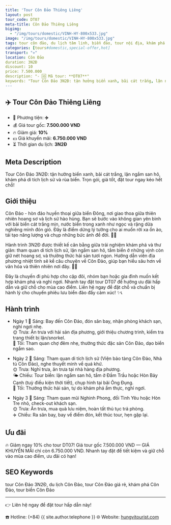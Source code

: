 ```yaml
---
title: 'Tour Côn Đảo Thiêng Liêng'
layout: post
tour_code: DT07
meta-title: Côn Đảo Thiêng Liêng
bigimg:
  - "/img/tours/domestic/VINH-HY-800x533.jpg"
image: "/img/tours/domestic/VINH-HY-800x533.jpg"
tags: tour côn đảo, du lịch tâm linh, biển đảo, tour nội địa, khám phá việt nam
categories: [tours#domestic,special-offer,hot]
transport: "✈️"
location: Côn Đảo
duration: 3N2Đ
discount: 10
price: 7.500.000
description: "- 🆔 Mã tour: **DT07**"
keywords: "Tour Côn Đảo 3N2Đ: tận hưởng biển xanh, bãi cát trắng, lặn ngắm san hô, khám phá di tích lịch sử và rùa biển. Trọn gói, giá tốt, đặt tour ngay kẻo hết chỗ!"
---
```


## ✈️ Tour Côn Đảo Thiêng Liêng



- 🚗 Phương tiện: **✈️**
- 💰 Giá tour gốc: **7.500.000 VND**
- 🔥 Giảm giá: **10%**
- 💵 Giá khuyến mãi: **6.750.000 VND**
- ⏳ Thời gian du lịch: **3N2Đ**

## Meta Description
Tour Côn Đảo 3N2Đ: tận hưởng biển xanh, bãi cát trắng, lặn ngắm san hô, khám phá di tích lịch sử và rùa biển. Trọn gói, giá tốt, đặt tour ngay kẻo hết chỗ!

## Giới thiệu
Côn Đảo - hòn đảo huyền thoại giữa biển Đông, nơi giao thoa giữa thiên nhiên hoang sơ và lịch sử hào hùng. Bạn sẽ bước vào không gian yên bình với bãi biển cát trắng mịn, nước biển trong xanh như ngọc và rặng dừa nghiêng mình đón gió. Đây là điểm dừng lý tưởng cho ai muốn rời xa ồn ào, tái tạo năng lượng và chụp những bức ảnh để đời. 🌊🌴

Hành trình 3N2Đ được thiết kế cân bằng giữa trải nghiệm khám phá và thư giãn: tham quan di tích lịch sử, lặn ngắm san hô, tắm biển ở những vịnh còn giữ nét hoang sơ, và thưởng thức hải sản tươi ngon. Hướng dẫn viên địa phương nhiệt tình sẽ kể câu chuyện về Côn Đảo, giúp bạn hiểu sâu hơn về văn hóa và thiên nhiên nơi đây. 📸🐠

Đây là chuyến đi phù hợp cho cặp đôi, nhóm bạn hoặc gia đình muốn kết hợp khám phá và nghỉ ngơi. Nhanh tay đặt tour DT07 để hưởng ưu đãi hấp dẫn và giữ chỗ cho mùa cao điểm. Liên hệ ngay để đặt chỗ và chuẩn bị hành lý cho chuyến phiêu lưu biển đảo đầy cảm xúc! ✨📞

## Hành trình
- Ngày 1
  🌅 Sáng: Bay đến Côn Đảo, đón sân bay, nhận phòng khách sạn, nghỉ ngơi nhẹ.  
  🌞 Trưa: Ăn trưa với hải sản địa phương, giới thiệu chương trình, kiểm tra trang thiết bị lặn/snorkel.  
  🌙 Tối: Tham quan chợ đêm nhẹ, thưởng thức đặc sản Côn Đảo, dạo biển ngắm sao.

- Ngày 2
  🌅 Sáng: Tham quan di tích lịch sử (Viện bảo tàng Côn Đảo, Nhà tù Côn Đảo), nghe thuyết minh về quá khứ.  
  🌞 Trưa: Nghỉ trưa, ăn trưa tại nhà hàng địa phương.  
  🌤 Chiều: Tour biển: lặn ngắm san hô, tắm ở Đầm Trầu hoặc Hòn Bảy Cạnh (tuỳ điều kiện thời tiết), chụp hình tại bãi Ông Đụng.  
  🌙 Tối: Thưởng thức hải sản, tự do khám phá ẩm thực, nghỉ ngơi.

- Ngày 3
  🌅 Sáng: Tham quan mũi Nghinh Phong, đồi Tình Yêu hoặc Hòn Tre nhỏ, check-out khách sạn.  
  🌞 Trưa: Ăn trưa, mua quà lưu niệm, hoàn tất thủ tục trả phòng.  
  ✈️ Chiều: Ra sân bay, bay về điểm đón, kết thúc tour, hẹn gặp lại.

## Ưu đãi
🔥 Giảm ngay 10% cho tour DT07! Giá tour gốc 7.500.000 VND — GIÁ KHUYẾN MÃI chỉ còn 6.750.000 VND. Nhanh tay đặt để tiết kiệm và giữ chỗ vào mùa cao điểm, ưu đãi có hạn!

## SEO Keywords
tour Côn Đảo 3N2Đ, du lịch Côn Đảo, tour Côn Đảo giá rẻ, khám phá Côn Đảo, tour biển Côn Đảo

---

👉 Liên hệ ngay để đặt tour hấp dẫn này!

☎️ Hotline: (+84) {{ site.author.telephone }}
🌐 Website: [hungvitourist.com](https://hungvitourist.com)

